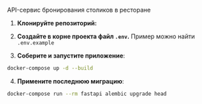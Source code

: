 API-сервис бронирования столиков в ресторане

1. **Клонируйте репозиторий:**

2. **Создайте в корне проекта файл `.env`.**
Пример можно найти `.env.example`

3. **Соберите и запустите приложение**:
```bash
docker-compose up -d --build
```

4. **Примените последнюю миграцию**:
```bash
docker-compose run --rm fastapi alembic upgrade head
```
